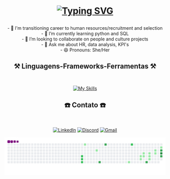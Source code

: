 <h1 align="center">

[![Typing SVG](https://readme-typing-svg.herokuapp.com?font=Righteous&size=35&duration=4000&pause=1000&color=AE5BF7&center=true&vCenter=true&width=500&height=70&lines=Hi!+I'm+Juliana)](https://git.io/typing-svg)
</h1>

<div  align="center" >
- 🔭 I'm transitioning career to human resources/recruitment and selection
 <br>
- 🌱 I’m currently learning  python and SQL
 <br>
- 👯 I’m looking to collaborate on people and culture projects
 <br>
- 💬 Ask me about HR, data analysis, KPI's
 <br>
- 😄 Pronouns: She/Her
</div>

<h2 align="center" >⚒️ Linguagens-Frameworks-Ferramentas ⚒️</h2>
<br>

<div align="center" >

 [![My Skills](https://skillicons.dev/icons?i=python,html,css,mysql,figma,vscode)](https://skillicons.dev)

</div>

<h2 align="center"> ☎️ Contato ☎️</h2>
<br>

<div align="center" >
 
[![LinkedIn](https://img.shields.io/badge/LinkedIn-0077B5?style=for-the-badge&logo=linkedin&logoColor=white)](https://www.linkedin.com/in/julianagpinheiro/) 
[![Discord](https://img.shields.io/badge/Discord-7289DA?style=for-the-badge&logo=discord&logoColor=white)](https://discord.com/channels/@jp_pinheiro/)
[![Gmail](https://img.shields.io/badge/Gmail-333333?style=for-the-badge&logo=gmail&logoColor=red)](mailto:juliana.pine8@gmail.com)

</div>

<div align="center" >
 
 ![snake gif](https://github.com/pinheirojubs/pinheirojubs/blob/output/github-contribution-grid-snake.gif)

 </div>
